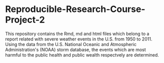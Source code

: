 # Reproducible-Research-Course-Project-2
This repository contains the Rmd, md and html files which belong to a report related with severe weather events in the U.S. from 1950 to 2011. Using the data from the U.S. National Oceanic and Atmospheric Administration's (NOAA) storm database, the events which are most harmful to the public health and public wealth respectvely are determined.
